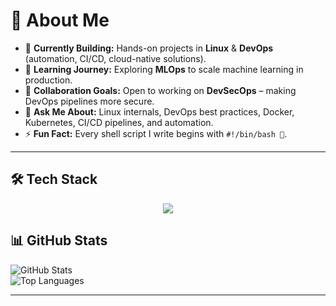 # 👋 About Me  

- 🔭 **Currently Building:** Hands-on projects in **Linux** & **DevOps** (automation, CI/CD, cloud-native solutions).  
- 🌱 **Learning Journey:** Exploring **MLOps** to scale machine learning in production.  
- 🤝 **Collaboration Goals:** Open to working on **DevSecOps** – making DevOps pipelines more secure.  
- 💬 **Ask Me About:** Linux internals, DevOps best practices, Docker, Kubernetes, CI/CD pipelines, and automation.  
- ⚡ **Fun Fact:** Every shell script I write begins with `#!/bin/bash 🚀`.  

---

## 🛠️ Tech Stack  

<!---![Linux](https://img.shields.io/badge/Linux-FCC624?style=for-the-badge&logo=linux&logoColor=000)  
![Docker](https://img.shields.io/badge/Docker-2496ED?style=for-the-badge&logo=docker&logoColor=fff)  
![Kubernetes](https://img.shields.io/badge/Kubernetes-326CE5?style=for-the-badge&logo=kubernetes&logoColor=fff)  
![Jenkins](https://img.shields.io/badge/Jenkins-D24939?style=for-the-badge&logo=jenkins&logoColor=fff)  
![Git](https://img.shields.io/badge/Git-F05032?style=for-the-badge&logo=git&logoColor=fff)  
![GitHub](https://img.shields.io/badge/GitHub-181717?style=for-the-badge&logo=github&logoColor=fff)  
![AWS](https://img.shields.io/badge/AWS-232F3E?style=for-the-badge&logo=amazon-aws&logoColor=ff9900)  
![Python](https://img.shields.io/badge/Python-3776AB?style=for-the-badge&logo=python&logoColor=fff)  
-->

<p align="center">
  <a href="https://skillicons.dev">
    <img src="https://skillicons.dev/icons?i=git,kubernetes,docker,vim,aws,jenkins,azure,ansible,gitlab,github,terraform,bash,cloudflare,debian,linux,grafana,mysql,neovim,nginx,obsidian,redhat,sublime,ubuntu,vscode,windows" />
  </a>
</p>

## 📊 GitHub Stats  

![GitHub Stats](https://github-readme-stats.vercel.app/api?username=singhchandan27&show_icons=true&theme=tokyonight)  
![Top Languages](https://github-readme-stats.vercel.app/api/top-langs/?username=singhchandan27&layout=compact&theme=tokyonight)  

---
<!--
## 🌐 Connect With Me  

[![LinkedIn](https://img.shields.io/badge/LinkedIn-0A66C2?style=for-the-badge&logo=linkedin&logoColor=fff)](https://linkedin.com/in/YOUR-LINKEDIN)  
[![Twitter](https://img.shields.io/badge/Twitter-1DA1F2?style=for-the-badge&logo=twitter&logoColor=fff)](https://twitter.com/YOUR-TWITTER)  
-->

<!--
[![Portfolio](https://img.shields.io/badge/Portfolio-000000?style=for-the-badge&logo=vercel&logoColor=fff)](https://YOUR-PORTFOLIO.com)  
-->
